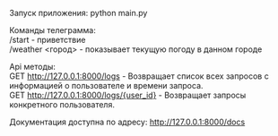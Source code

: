 Запуск приложения: python main.py

Команды телеграмма:<br>
      /start - приветствие<br>
      /weather <город> - показывает текущую погоду в данном городе<br>

Api методы:<br>
      GET http://127.0.0.1:8000/logs - Возвращает список всех запросов с информацией о пользователе и времени запроса.<br>
      GET http://127.0.0.1:8000/logs/{user_id} - Возвращает запросы конкретного пользователя.<br>

Документация доступна по адресу: http://127.0.0.1:8000/docs<br>
